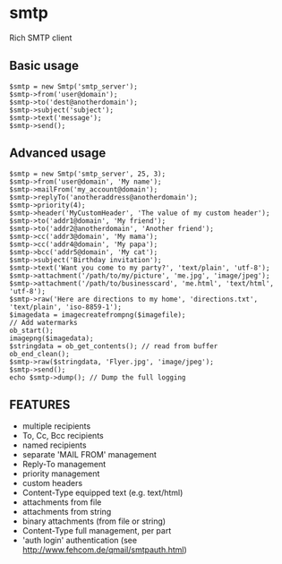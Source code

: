 smtp
====
Rich SMTP client

Basic usage
-----------
    $smtp = new Smtp('smtp_server');
    $smtp->from('user@domain');
    $smtp->to('dest@anotherdomain');
    $smtp->subject('subject');
    $smtp->text('message');
    $smtp->send();

Advanced usage
--------------
    $smtp = new Smtp('smtp_server', 25, 3);
    $smtp->from('user@domain', 'My name');
    $smtp->mailFrom('my_account@domain');
    $smtp->replyTo('anotheraddress@anotherdomain');
    $smtp->priority(4);
    $smtp->header('MyCustomHeader', 'The value of my custom header');
    $smtp->to('addr1@domain', 'My friend');
    $smtp->to('addr2@anotherdomain', 'Another friend');
    $smtp->cc('addr3@domain', 'My mama');
    $smtp->cc('addr4@domain', 'My papa');
    $smtp->bcc('addr5@domain', 'My cat');
    $smtp->subject('Birthday invitation');
    $smtp->text('Want you come to my party?', 'text/plain', 'utf-8');
    $smtp->attachment('/path/to/my/picture', 'me.jpg', 'image/jpeg');
    $smtp->attachment('/path/to/businesscard', 'me.html', 'text/html', 'utf-8');
    $smtp->raw('Here are directions to my home', 'directions.txt', 'text/plain', 'iso-8859-1');
    $imagedata = imagecreatefrompng($imagefile);
    // Add watermarks
    ob_start();
    imagepng($imagedata);
    $stringdata = ob_get_contents(); // read from buffer
    ob_end_clean();
    $smtp->raw($stringdata, 'Flyer.jpg', 'image/jpeg');
    $smtp->send();
    echo $smtp->dump(); // Dump the full logging

FEATURES
--------
- multiple recipients
- To, Cc, Bcc recipients
- named recipients
- separate 'MAIL FROM' management
- Reply-To management
- priority management
- custom headers
- Content-Type equipped text (e.g. text/html)
- attachments from file
- attachments from string
- binary attachments (from file or string)
- Content-Type full management, per part
- 'auth login' authentication (see http://www.fehcom.de/qmail/smtpauth.html)